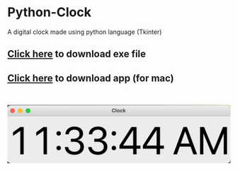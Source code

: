 # Python-Clock
A digital clock made using python language (Tkinter)
<h2><a href="https://github.com/hemangsharma/Python-Clock/blob/main/clock.exe?raw=true" download>Click here</a> to download exe file</h2>
<h2><a href="https://github.com/hemangsharma/Python-Clock/blob/main/clock.app.zip?raw=true" download>Click here</a> to download app (for mac)</h2><br>

[![Output](clock.png)](https://github.com/hemangsharma/Python-Clock/blob/main/clock.png)

